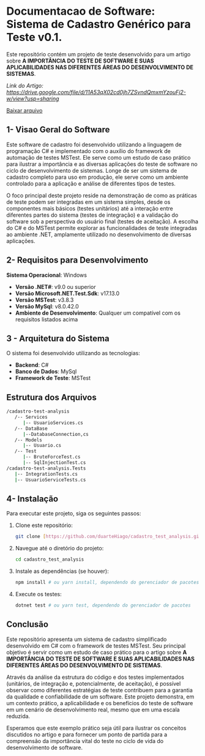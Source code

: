 # Documentacao de Software: Sistema de Cadastro Genérico para Teste v0.1.

Este repositório contém um projeto de teste desenvolvido para um artigo sobre **A IMPORTÂNCIA DO TESTE DE SOFTWARE E SUAS APLICABILIDADES NAS DIFERENTES ÁREAS DO DESENVOLVIMENTO DE SISTEMAS**.

*Link do Artigo: https://drive.google.com/file/d/11A53qX02cd0jh7ZSvndQmxmYzouFj2-w/view?usp=sharing*

[Baixar arquivo](https://github.com/duarteHiago/cadastro_test_analysis/blob/ea86f68b8bc181aebe41bee2954c3797ed50ccda/artigoReferente/A%20IMPORT%C3%82NCIA%20DO%20TESTE%20DE%20SOFTWARE%20E%20SUAS%20APLICABILIDADES%20NA.pdf)


## 1- Visao Geral do Software

Este software de cadastro foi desenvolvido utilizando a linguagem de programação C# e implementado com o auxílio do framework de automação de testes MSTest. Ele serve como um estudo de caso prático para ilustrar a importância e as diversas aplicações do teste de software no ciclo de desenvolvimento de sistemas. Longe de ser um sistema de cadastro completo para uso em produção, ele serve como um ambiente controlado para a aplicação e análise de diferentes tipos de testes.

O foco principal deste projeto reside na demonstração de como as práticas de teste podem ser integradas em um sistema simples, desde os componentes mais básicos (testes unitários) até a interação entre diferentes partes do sistema (testes de integração) e a validação do software sob a perspectiva do usuário final (testes de aceitação). A escolha do C# e do MSTest permite explorar as funcionalidades de teste integradas ao ambiente .NET, amplamente utilizado no desenvolvimento de diversas aplicações.

## 2- Requisitos para Desenvolvimento

 **Sistema Operacional**: Windows
- **Versão .NET#**: v9.0 ou superior
- **Versão Microsoft.NET.Test.Sdk**: v17.13.0
- **Versão MSTest**: v3.8.3
- **Versão MySql**: v8.0.42.0
- **Ambiente de Desenvolvimento**: Qualquer um compatível com os requisitos listados acima

## **3 - Arquitetura do Sistema**

O sistema foi desenvolvido utilizando as tecnologias:

- **Backend**: C#
- **Banco de Dados**: MySql
- **Framework de Teste**: MSTest

## Estrutura dos Arquivos

```bash
/cadastro-test-analysis
   /-- Services
      |-- UsuarioServices.cs
   /-- DataBase
      |--DatabaseConnection,cs
   /-- Models
      |-- Usuario.cs
   /-- Test
      |-- BruteForceTest.cs
      |-- SqlInjectionTest.cs
/cadastro-test-analysis.Tests
   |-- IntegrationTests.cs
   |-- UsuarioServiceTests.cs
```


## 4- Instalação

Para executar este projeto, siga os seguintes passos:

1. Clone este repositório:
   ```bash
   git clone [https://github.com/duarteHiago/cadastro_test_analysis.git](https://github.com/duarteHiago/cadastro_test_analysis.git)
   ```
2. Navegue até o diretório do projeto:
   ```bash
   cd cadastro_test_analysis
   ```
3. Instale as dependências (se houver):
   ```bash
   npm install # ou yarn install, dependendo do gerenciador de pacotes
   ```
4. Execute os testes:
   ```bash
   dotnet test # ou yarn test, dependendo do gerenciador de pacotes
   ```

## Conclusão

Este repositório apresenta um sistema de cadastro simplificado desenvolvido em C# com o framework de testes MSTest. Seu principal objetivo é servir como um estudo de caso prático para o artigo sobre **A IMPORTÂNCIA DO TESTE DE SOFTWARE E SUAS APLICABILIDADES NAS DIFERENTES ÁREAS DO DESENVOLVIMENTO DE SISTEMAS**.

Através da análise da estrutura do código e dos testes implementados (unitários, de integração e, potencialmente, de aceitação), é possível observar como diferentes estratégias de teste contribuem para a garantia da qualidade e confiabilidade de um software. Este projeto demonstra, em um contexto prático, a aplicabilidade e os benefícios do teste de software em um cenário de desenvolvimento real, mesmo que em uma escala reduzida.

Esperamos que este exemplo prático seja útil para ilustrar os conceitos discutidos no artigo e para fornecer um ponto de partida para a compreensão da importância vital do teste no ciclo de vida do desenvolvimento de software.
